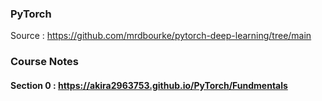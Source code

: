 ### PyTorch

Source : https://github.com/mrdbourke/pytorch-deep-learning/tree/main  

### Course Notes 
#### Section 0 : https://akira2963753.github.io/PyTorch/Fundmentals
